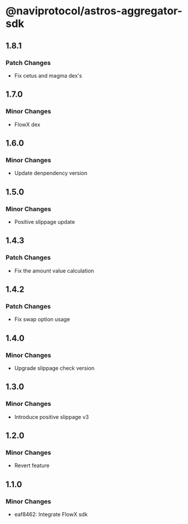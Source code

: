 # @naviprotocol/astros-aggregator-sdk

## 1.8.1

### Patch Changes

- Fix cetus and magma dex's

## 1.7.0

### Minor Changes

- FlowX dex

## 1.6.0

### Minor Changes

- Update denpendency version

## 1.5.0

### Minor Changes

- Positive slippage update

## 1.4.3

### Patch Changes

- Fix the amount value calculation

## 1.4.2

### Patch Changes

- Fix swap option usage

## 1.4.0

### Minor Changes

- Upgrade slippage check version

## 1.3.0

### Minor Changes

- Introduce positive slippage v3

## 1.2.0

### Minor Changes

- Revert feature

## 1.1.0

### Minor Changes

- eaf8462: Integrate FlowX sdk
